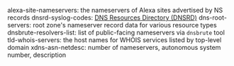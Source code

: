 alexa-site-nameservers: the nameservers of Alexa sites advertised by NS records
dnsrd-syslog-codes: [DNS Resources Directory (DNSRD)](http://web.archive.org/web/*/www.dns.net/dnsrd/)
dns-root-servers: root zone's nameserver record data for various resource types 
dnsbrute-resolvers-list: list of public-facing nameservers via `dnsbrute` tool
tld-whois-servers: the host names for WHOIS services listed by top-level domain
xdns-asn-netdesc: number of nameservers, autonomous system number, description
